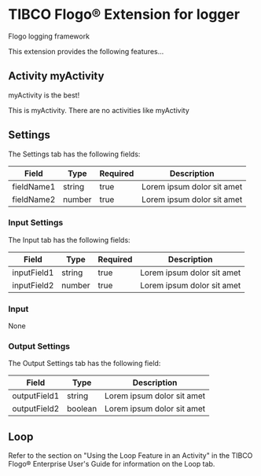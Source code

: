 # TIBCO Flogo® Extension for logger
Flogo logging framework

This extension provides the following features...

## Activity myActivity

myActivity is the best!

This is myActivity. There are no activities like myActivity

## Settings


The Settings tab has the following fields:

| Field	| Type | Required	| Description |
|-------|------|-----------|-------------|
| fieldName1 | string | true | Lorem ipsum dolor sit amet |
| fieldName2 | number | true | Lorem ipsum dolor sit amet |


### Input Settings

The Input tab has the following fields:

| Field	| Type | Required	| Description |
|-------|------|-----------|-------------|
| inputField1 | string | true | Lorem ipsum dolor sit amet |
| inputField2 | number | true | Lorem ipsum dolor sit amet |




### Input

None


### Output Settings
The Output Settings tab has the following field:

| Field	| Type | Description |
|-------|-----------|-------------|
| outputField1 | string | Lorem ipsum dolor sit amet |
| outputField2 | boolean | Lorem ipsum dolor sit amet |



## Loop

Refer to the section on "Using the Loop Feature in an Activity" in the TIBCO Flogo® Enterprise User's Guide for information on the Loop tab.